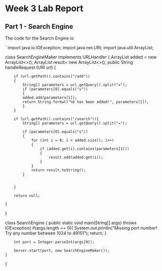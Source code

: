 # Week 3 Lab Report


## Part 1 - Search Engine


The code for the Search Engine is:

`
import java.io.IOException;
import java.net.URI;
import java.util.ArrayList;


class SearchEngineMaker implements URLHandler
{
    ArrayList<String> added = new ArrayList<>();
    ArrayList<String> result= new ArrayList<>();
    public String handleRequest (URI url)
    {
        
        if (url.getPath().contains("/add")) 
        {
            String[] parameters = url.getQuery().split("=");
            if (parameters[0].equals("s"))
            {
            added.add(parameters[1]);
            return String.format("%b has been added!", parameters[1]);
            }
        }
        
        if (url.getPath().contains("/search")){
            String[] parameters = url.getQuery().split("=");
            
            if (parameters[0].equals("s"))
            {
                for (int i = 0; i < added.size(); i++)
                {
                    if (added.get(i).contains(parameters[1]))
                    {
                        result.add(added.get(i));
                    }
                }
                return result.toString();
            }

            
        }

        return null;

    }
}



class SearchEngine
{
    public static void main(String[] args) throws IOException{
        if(args.length == 0){
            System.out.println("Missing port number! Try any number between 1024 to 49151");
            return;
        }

        int port = Integer.parseInt(args[0]);

        Server.start(port, new SearchEngineMaker());
    }
}`


